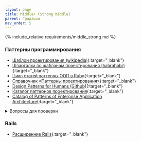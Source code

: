 ```yaml
---
layout: page
title: Middle+ (Strong middle)
parent: Градации
nav_order: 5
---
```


{% include_relative requirements/middle_strong.md %}

### Паттерны программирования

  * [Шаблон проектирования (wikipedia)](https://ru.wikipedia.org/wiki/%D0%A8%D0%B0%D0%B1%D0%BB%D0%BE%D0%BD_%D0%BF%D1%80%D0%BE%D0%B5%D0%BA%D1%82%D0%B8%D1%80%D0%BE%D0%B2%D0%B0%D0%BD%D0%B8%D1%8F){:target="_blank"}
  * [Шпаргалка по шаблонам проектирования (habrahabr)](https://habrahabr.ru/post/210288/){:target="_blank"}
  * [Цикл статей паттерны ООП в Ruby](https://medium.com/@kopilov.vlad/%D1%86%D0%B8%D0%BA%D0%BB-%D1%81%D1%82%D0%B0%D1%82%D0%B5%D0%B9-%D0%BF%D0%B0%D1%82%D1%82%D0%B5%D1%80%D0%BD%D1%8B-%D0%BE%D0%BE%D0%BF-%D0%B2-ruby-46666b260303){:target="_blank"}
  * [Справочник «Паттерны проектирования»](http://design-pattern.ru/){:target="_blank"}
  * [Design Patterns for Humans (Github)](https://github.com/kamranahmedse/design-patterns-for-humans){:target="_blank"}
  * [Каталог паттернов проектирования](https://refactoring.guru/ru/design-patterns/catalog){:target="_blank"}
  * [Catalog of Patterns of Enterprise Application Architecture](https://martinfowler.com/eaaCatalog/){:target="_blank"}
  
<details><summary markdown='span'>Вопросы для проверки</summary>

  - [ ] Порождающие шаблоны проектирования
  - [ ] Структурные шаблоны проектирования
  - [ ] Поведенческие шаблоны проектирования

</details>

### Rails

  * [Расширенние Rails](https://guides.rubyonrails.org/active_support_core_extensions.html){:target="_blank"}
